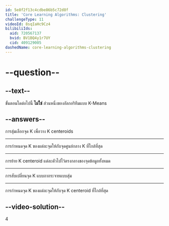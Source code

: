```yaml
---
id: 5e8f2f13c4cdbe86b5c72d8f
title: 'Core Learning Algorithms: Clustering'
challengeType: 11
videoId: 8sqIaHc9Cz4
bilibiliIds:
  aid: 720567137
  bvid: BV1BQ4y1r7UY
  cid: 409129005
dashedName: core-learning-algorithms-clustering
---
```


# --question--

## --text--

ขั้นตอนใดต่อไปนี้ **ไม่ใช่** ส่วนหนึ่งของอัลกอริทึมแบบ K-Means

## --answers--

การสุ่มเลือกจุด K เพื่อวาง K centeroids

---

การกำหนดจุด K ของแต่ละจุดให้กับจุดศูนย์กลาง K ที่ใกล้ที่สุด

---

การย้าย K centeroid แต่ละตัวไปไว้ตรงกลางของจุดข้อมูลทั้งหมด

---

การสับเปลี่ยนจุด K แบบกากระจายแบบสุ่ม

---

การกำหนดจุด K ของแต่ละจุดให้กับจุด K centeroid ที่ใกล้ที่สุด

## --video-solution--

4

